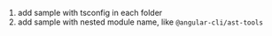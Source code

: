 1. add sample with tsconfig in each folder
2. add sample with nested module name, like `@angular-cli/ast-tools`